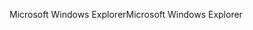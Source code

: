 <span data-ttu-id="c7bb6-101">Microsoft Windows Explorer</span><span class="sxs-lookup"><span data-stu-id="c7bb6-101">Microsoft Windows Explorer</span></span>